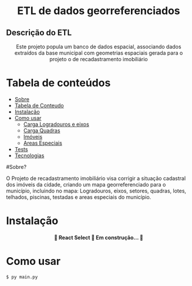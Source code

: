 <h1 align="center">ETL de dados georreferenciados</h1>

## Descrição do ETL
<p align="center">Este projeto popula um banco de dados espacial, associando dados extraídos da base municipal com geometrias espaciais gerada para o projeto o de recadastramento imobiliário</p>

Tabela de conteúdos
=================
<!--ts-->
   * [Sobre](#Sobre)
   * [Tabela de Conteudo](#tabela-de-conteudo)
   * [Instalação](#instalacao)
   * [Como usar](#como-usar) 
      * [Carga Logradouros e eixos](#local-files)
      * [Carga Quadras](#remote-files)
      * [Imóveis](#multiple-files)
      * [Areas Especiais](#combo)
   * [Tests](#testes)
   * [Tecnologias](#tecnologias)
<!--te-->

#Sobre?

O Projeto de recadastramento imobiliário visa corrigir a situação cadastral dos imóveis da cidade,
criando um mapa georreferenciado para o município, incluindo no mapa: Logradouros, eixos, setores, quadras, lotes, telhados, piscinas, testadas e areas especiais do município.


Instalação
============
 
 <h4 align="center"> 
	🚧  React Select 🚀 Em construção...  🚧
</h4>


Como usar
=====
```bash
$ py main.py
```


